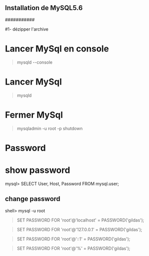 ## Installation de MySQL5.6
###########

#1- dézipper l'archive

# Lancer MySql en console
> mysqld --console

# Lancer MySql
> mysqld

# Fermer MySql
> mysqladmin -u root -p shutdown

# Password
# show password
mysql> SELECT User, Host, Password FROM mysql.user;

## change password

shell> mysql -u root

> SET PASSWORD FOR 'root'@'localhost' = PASSWORD('gildas');

> SET PASSWORD FOR 'root'@'127.0.0.1' = PASSWORD('gildas');

> SET PASSWORD FOR 'root'@'::1' = PASSWORD('gildas');

> SET PASSWORD FOR 'root'@'%' = PASSWORD('gildas');
